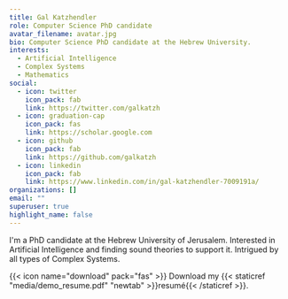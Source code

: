 ```yaml
---
title: Gal Katzhendler
role: Computer Science PhD candidate
avatar_filename: avatar.jpg
bio: Computer Science PhD candidate at the Hebrew University.
interests:
  - Artificial Intelligence
  - Complex Systems
  - Mathematics
social:
  - icon: twitter
    icon_pack: fab
    link: https://twitter.com/galkatzh
  - icon: graduation-cap
    icon_pack: fas
    link: https://scholar.google.com
  - icon: github
    icon_pack: fab
    link: https://github.com/galkatzh
  - icon: linkedin
    icon_pack: fab
    link: https://www.linkedin.com/in/gal-katzhendler-7009191a/
organizations: []
email: ""
superuser: true
highlight_name: false
---
```

I'm a PhD candidate at the Hebrew University of Jerusalem. Interested in Artificial Intelligence and finding sound theories to support it. Intrigued by all types of Complex Systems. 

{{< icon name="download" pack="fas" >}} Download my {{< staticref "media/demo_resume.pdf" "newtab" >}}resumé{{< /staticref >}}.
